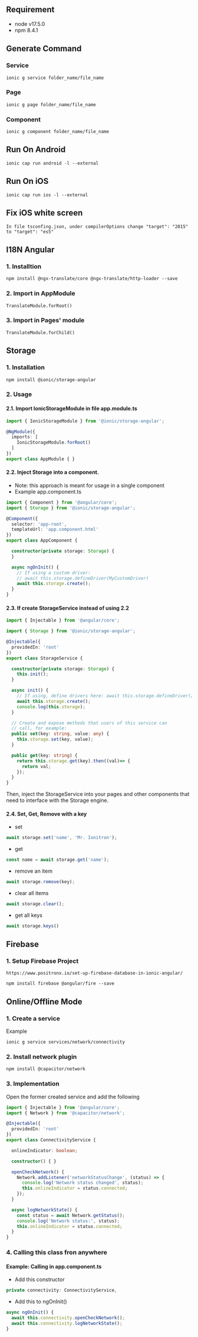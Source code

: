## Requirement
- node v17.5.0
- npm 8.4.1
## Generate Command
### Service
```
ionic g service folder_name/file_name
```
### Page
```
ionic g page folder_name/file_name
```
### Component
```
ionic g component folder_name/file_name
```

## Run On Android
```
ionic cap run android -l --external
```

## Run On iOS
```
ionic cap run ios -l --external
```

## Fix iOS white screen
```
In file tsconfing.json, under compilerOptions change "target": "2015" to "target": "es5"
```

## I18N Angular
### 1. Installtion
```
npm install @ngx-translate/core @ngx-translate/http-loader --save
```
### 2. Import in AppModule
```
TranslateModule.forRoot()
```

### 3. Import in Pages' module
```
TranslateModule.forChild()
```

## Storage
### 1. Installation
```
npm install @ionic/storage-angular
```

### 2. Usage
####  2.1. Import IonicStorageModule in file app.module.ts
```ts
import { IonicStorageModule } from '@ionic/storage-angular';

@NgModule({
  imports: [
    IonicStorageModule.forRoot()
  ]
})
export class AppModule { }
```
#### 2.2. Inject Storage into a component.
- Note: this approach is meant for usage in a single component
- Example app.component.ts 
```ts
import { Component } from '@angular/core';
import { Storage } from '@ionic/storage-angular';

@Component({
  selector: 'app-root',
  templateUrl: 'app.component.html'
})
export class AppComponent {

  constructor(private storage: Storage) {
  }

  async ngOnInit() {
    // If using a custom driver:
    // await this.storage.defineDriver(MyCustomDriver)
    await this.storage.create();
  }
}
```

#### 2.3. If create StorageService instead of using 2.2
```ts
import { Injectable } from '@angular/core';

import { Storage } from '@ionic/storage-angular';

@Injectable({
  providedIn: 'root'
})
export class StorageService {

  constructor(private storage: Storage) {
    this.init();
  }

  async init() {
    // If using, define drivers here: await this.storage.defineDriver(/*...*/);
    await this.storage.create();
    console.log(this.storage);
  }

  // Create and expose methods that users of this service can
  // call, for example:
  public set(key: string, value: any) {
    this.storage.set(key, value);
  }

  public get(key: string) {
    return this.storage.get(key).then((val)=> {
      return val;
    });
  }
}
```
Then, inject the StorageService into your pages and other components that need to interface with the Storage engine.

#### 2.4. Set, Get, Remove with a key
- set
```ts
await storage.set('name', 'Mr. Ionitron');
```
- get
```ts
const name = await storage.get('name');
```
- remove an item
```ts
await storage.remove(key);
```
- clear all items
```ts
await storage.clear();
```
- get all keys
```ts
await storage.keys()
```

## Firebase
### 1. Setup Firebase Project
```
https://www.positronx.io/set-up-firebase-database-in-ionic-angular/
```
```
npm install firebase @angular/fire --save
```

## Online/Offline Mode
### 1. Create a service
Example
```
ionic g service services/network/connectivity
```
### 2. Install network plugin
```
npm install @capacitor/network
```
### 3. Implementation
Open the former created service and add the following

```ts
import { Injectable } from '@angular/core';
import { Network } from '@capacitor/network';

@Injectable({
  providedIn: 'root'
})
export class ConnectivityService {

  onlineIndicator: boolean;

  constructor() { }

  openCheckNetwork() {
    Network.addListener('networkStatusChange', (status) => {
      console.log('Network status changed', status);
      this.onlineIndicator = status.connected;
    });
  }

  async logNetworkState() {
    const status = await Network.getStatus();
    console.log('Network status:', status);
    this.onlineIndicator = status.connected;
  }
}
```

### 4. Calling this class fron anywhere
#### Example: Calling in app.component.ts
- Add this constructor
```ts
private connectivity: ConnectivityService,
```
- Add this to ngOnInit() 
```ts
async ngOnInit() {
  await this.connectivity.openCheckNetwork();
  await this.connectivity.logNetworkState();
}
```

